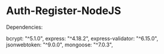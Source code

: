 # Auth-Register-NodeJS

Dependencies:

bcrypt: "^5.1.0",
express: "^4.18.2",
express-validator: "^6.15.0",
jsonwebtoken: "^9.0.0",
mongoose: "^7.0.3",
